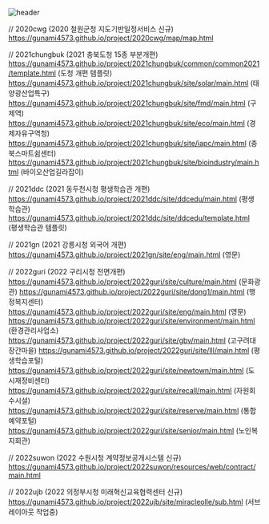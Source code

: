 ![header](https://capsule-render.vercel.app/api?type=wave&color=333333&height=200&section=header&text=SI%20Total%20Project%202020~ing&fontSize=30&fontColor=ffffff)


// 2020cwg (2020 철원군청 지도기반일정서비스 신규)
https://gunami4573.github.io/project/2020cwg/map/map.html


// 2021chungbuk (2021 충북도청 15종 부분개편)
https://gunami4573.github.io/project/2021chungbuk/common/common2021/template.html (도청 개편 템플릿)
https://gunami4573.github.io/project/2021chungbuk/site/solar/main.html (태양광산업특구)
https://gunami4573.github.io/project/2021chungbuk/site/fmd/main.html (구제역)
https://gunami4573.github.io/project/2021chungbuk/site/eco/main.html (경제자유구역청)
https://gunami4573.github.io/project/2021chungbuk/site/iapc/main.html (충북스마트쉼센터)
https://gunami4573.github.io/project/2021chungbuk/site/bioindustry/main.html (바이오산업길라잡이)


// 2021ddc (2021 동두천시청 평생학습관 개편)
https://gunami4573.github.io/project/2021ddc/site/ddcedu/main.html (평생학습관)
https://gunami4573.github.io/project/2021ddc/site/ddcedu/template.html (평생학습관 템플릿)


// 2021gn (2021 강릉시청 외국어 개편)
https://gunami4573.github.io/project/2021gn/site/eng/main.html (영문)


// 2022guri (2022 구리시청 전면개편)
https://gunami4573.github.io/project/2022guri/site/culture/main.html (문화광관)
https://gunami4573.github.io/project/2022guri/site/dong1/main.html (행정복지센터)
https://gunami4573.github.io/project/2022guri/site/eng/main.html (영문)
https://gunami4573.github.io/project/2022guri/site/environment/main.html (환경관리사업소)
https://gunami4573.github.io/project/2022guri/site/gbv/main.html (고구려대장간마을)
https://gunami4573.github.io/project/2022guri/site/lll/main.html (평생학습포털)
https://gunami4573.github.io/project/2022guri/site/newtown/main.html (도시재정비센터)
https://gunami4573.github.io/project/2022guri/site/recall/main.html (자원회수시설)
https://gunami4573.github.io/project/2022guri/site/reserve/main.html (통합예약포털)
https://gunami4573.github.io/project/2022guri/site/senior/main.html (노인복지회관)


// 2022suwon (2022 수원시청 계약정보공개시스템 신규)
https://gunami4573.github.io/project/2022suwon/resources/web/contract/main.html


// 2022ujb (2022 의정부시청 미래혁신교육협력센터 신규)
https://gunami4573.github.io/project/2022ujb/site/miracleolle/sub.html (서브 레이아웃 작업중)